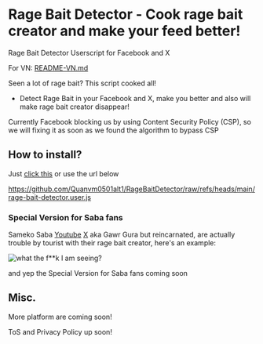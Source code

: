 # Rage Bait Detector - Cook rage bait creator and make your feed better!
Rage Bait Detector Userscript for Facebook and X

For VN: [README-VN.md](https://github.com/Quanvm0501alt1/RageBaitDetector/blob/main/README-VN.md)

Seen a lot of rage bait? This script cooked all!
- Detect Rage Bait in your Facebook and X, make you better and also will make rage bait creator disappear!

Currently Facebook blocking us by using Content Security Policy (CSP), so we will fixing it as soon as we found the algorithm to bypass CSP
## How to install?
Just [click this](https://github.com/Quanvm0501alt1/RageBaitDetector/raw/refs/heads/main/rage-bait-detector.user.js) or use the url below

https://github.com/Quanvm0501alt1/RageBaitDetector/raw/refs/heads/main/rage-bait-detector.user.js
### Special Version for Saba fans
Sameko Saba [Youtube](https://www.youtube.com/@SamekoSaba) [X](https://x.com/samekosaba) aka Gawr Gura but reincarnated, are actually trouble by tourist with their rage bait creator, here's an example:

![what the f**k I am seeing?](https://github.com/user-attachments/assets/544f2a21-df8a-4348-9b18-271f25293e71)

and yep the Special Version for Saba fans coming soon

## Misc.
More platform are coming soon!

ToS and Privacy Policy up soon!
